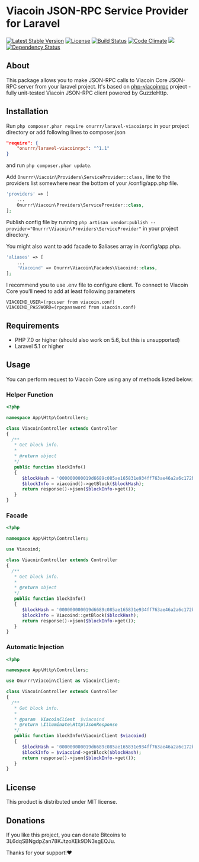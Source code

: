 # Viacoin JSON-RPC Service Provider for Laravel

[![Latest Stable Version](https://poser.pugx.org/onurrr/laravel-viacoinrpc/v/stable)](https://packagist.org/packages/onurrr/laravel-viacoinrpc) [![License](https://poser.pugx.org/onurrr/laravel-viacoinrpc/license)](https://packagist.org/packages/onurrr/laravel-viacoinrpc) [![Build Status](https://travis-ci.org/onurrr/laravel-viacoinrpc.svg)](https://travis-ci.org/onurrr/laravel-viacoinrpc) [![Code Climate](https://codeclimate.com/github/onurrr/laravel-viacoinrpc/badges/gpa.svg)](https://codeclimate.com/github/onurrr/laravel-viacoinrpc) <a href="https://codeclimate.com/github/onurrr/laravel-viacoinrpc/coverage"><img src="https://codeclimate.com/github/onurrr/laravel-viacoinrpc/badges/coverage.svg" /></a> [![Dependency Status](https://www.versioneye.com/user/projects/58833bfce25f5900365362cf/badge.svg?style=rounded)](https://www.versioneye.com/user/projects/58833bfce25f5900365362cf)

## About
This package allows you to make JSON-RPC calls to Viacoin Core JSON-RPC server from your laravel project.
It's based on [php-viacoinrpc](https://github.com/onurrr/php-viacoinrpc) project - fully unit-tested Viacoin JSON-RPC client powered by GuzzleHttp.

## Installation
Run ```php composer.phar require onurrr/laravel-viacoinrpc``` in your project directory or add following lines to composer.json
```json
"require": {
    "onurrr/laravel-viacoinrpc": "^1.1"
}
```
and run ```php composer.phar update```.

Add `Onurrr\Viacoin\Providers\ServiceProvider::class,` line to the providers list somewhere near the bottom of your /config/app.php file.
```php
'providers' => [
    ...
    Onurrr\Viacoin\Providers\ServiceProvider::class,
];
```

Publish config file by running
`php artisan vendor:publish --provider="Onurrr\Viacoin\Providers\ServiceProvider"` in your project directory.

You might also want to add facade to $aliases array in /config/app.php.
```php
'aliases' => [
    ...
    'Viacoind' => Onurrr\Viacoin\Facades\Viacoind::class,
];
```

I recommend you to use .env file to configure client.
To connect to Viacoin Core you'll need to add at least following parameters
```
VIACOIND_USER=(rpcuser from viacoin.conf)
VIACOIND_PASSWORD=(rpcpassword from viacoin.conf)
```

## Requirements
* PHP 7.0 or higher (should also work on 5.6, but this is unsupported)
* Laravel 5.1 or higher

## Usage
You can perform request to Viacoin Core using any of methods listed below:
### Helper Function
```php
<?php

namespace App\Http\Controllers;

class ViacoinController extends Controller
{
  /**
   * Get block info.
   *
   * @return object
   */
   public function blockInfo()
   {
      $blockHash = '000000000019d6689c085ae165831e934ff763ae46a2a6c172b3f1b60a8ce26f';
      $blockInfo = viacoind()->getBlock($blockHash);
      return response()->json($blockInfo->get());
   }
}
```

### Facade
```php
<?php

namespace App\Http\Controllers;

use Viacoind;

class ViacoinController extends Controller
{
  /**
   * Get block info.
   *
   * @return object
   */
   public function blockInfo()
   {
      $blockHash = '000000000019d6689c085ae165831e934ff763ae46a2a6c172b3f1b60a8ce26f';
      $blockInfo = Viacoind::getBlock($blockHash);
      return response()->json($blockInfo->get());
   }
}
```

### Automatic Injection
```php
<?php

namespace App\Http\Controllers;

use Onurrr\Viacoin\Client as ViacoinClient;

class ViacoinController extends Controller
{
  /**
   * Get block info.
   *
   * @param  ViacoinClient  $viacoind
   * @return \Illuminate\Http\JsonResponse
   */
   public function blockInfo(ViacoinClient $viacoind)
   {
      $blockHash = '000000000019d6689c085ae165831e934ff763ae46a2a6c172b3f1b60a8ce26f';
      $blockInfo = $viacoind->getBlock($blockHash);
      return response()->json($blockInfo->get());
   }
}
```

## License

This product is distributed under MIT license.

## Donations

If you like this project,
you can donate Bitcoins to 3L6dqSBNgdpZan78KJtzoXEk9DN3sgEQJu.

Thanks for your support!❤

